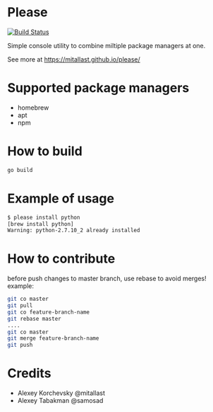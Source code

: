 Please
======

[![Build Status](https://travis-ci.org/mitallast/please.svg)](https://travis-ci.org/mitallast/please)

Simple console utility to combine miltiple package managers at one.

See more at https://mitallast.github.io/please/

Supported package managers
==========================

- homebrew
- apt
- npm

How to build
============

```sh
go build
```

Example of usage
================

```sh
$ please install python
[brew install python]
Warning: python-2.7.10_2 already installed
```

How to contribute
=================

before push changes to master branch, use rebase to avoid merges!
example:

```sh
git co master
git pull
git co feature-branch-name
git rebase master
....
git co master
git merge feature-branch-name
git push
```

Credits
=======

- Alexey Korchevsky @mitallast
- Alexey Tabakman @samosad
